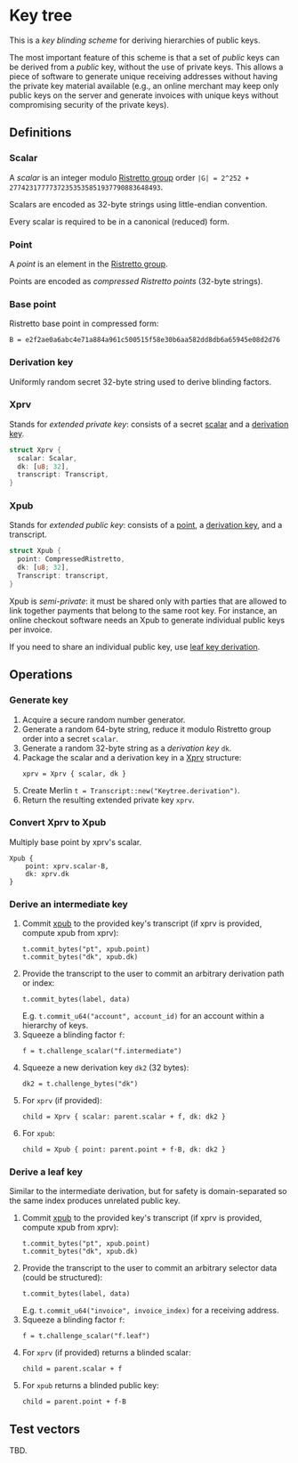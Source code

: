 # Key tree

This is a _key blinding scheme_ for deriving hierarchies of public keys.

The most important feature of this scheme is that a set of _public_ keys can be derived from a _public_ key,
without the use of private keys. This allows a piece of software to generate unique receiving addresses
without having the private key material available (e.g., an online merchant may keep only public keys on the server and generate invoices with unique keys without compromising security of the private keys).

## Definitions

### Scalar

A _scalar_ is an integer modulo [Ristretto group](https://ristretto.group) order `|G| = 2^252 + 27742317777372353535851937790883648493`.

Scalars are encoded as 32-byte strings using little-endian convention.

Every scalar is required to be in a canonical (reduced) form.

### Point

A _point_ is an element in the [Ristretto group](https://ristretto.group).

Points are encoded as _compressed Ristretto points_ (32-byte strings).


### Base point

Ristretto base point in compressed form:

```
B = e2f2ae0a6abc4e71a884a961c500515f58e30b6aa582dd8db6a65945e08d2d76
```

### Derivation key

Uniformly random secret 32-byte string used to derive blinding factors.

### Xprv

Stands for _extended private key_: consists of a secret [scalar](#scalar) and a [derivation key](#derivation-key).

```rust
struct Xprv {
  scalar: Scalar,
  dk: [u8; 32],
  transcript: Transcript,
}
```

### Xpub

Stands for _extended public key_: consists of a [point](#point), a [derivation key](#derivation-key), and a transcript.

```rust
struct Xpub {
  point: CompressedRistretto,
  dk: [u8; 32],
  Transcript: transcript,
}
```

Xpub is _semi-private_: it must be shared only with parties that are allowed to link together payments
that belong to the same root key. For instance, an online checkout software needs an Xpub
to generate individual public keys per invoice.

If you need to share an individual public key, use [leaf key derivation](#derive-a-leaf-key).

## Operations

### Generate key

1. Acquire a secure random number generator.
2. Generate a random 64-byte string, reduce it modulo Ristretto group order into a secret `scalar`.
3. Generate a random 32-byte string as a _derivation key_ `dk`.
4. Package the scalar and a derivation key in a [Xprv](#xprv) structure:
	```
	xprv = Xprv { scalar, dk }
	```
5. Create Merlin `t = Transcript::new("Keytree.derivation")`.
6. Return the resulting extended private key `xprv`.

### Convert Xprv to Xpub

Multiply base point by xprv's scalar.

```
Xpub {
	point: xprv.scalar·B,
	dk: xprv.dk
}
```

### Derive an intermediate key

1. Commit [xpub](#xpub) to the provided key's transcript (if xprv is provided, compute xpub from xprv):
	```
	t.commit_bytes("pt", xpub.point)
	t.commit_bytes("dk", xpub.dk)
	```
2. Provide the transcript to the user to commit an arbitrary derivation path or index:
	```
	t.commit_bytes(label, data)
	```
	E.g. `t.commit_u64("account", account_id)` for an account within a hierarchy of keys.
3. Squeeze a blinding factor `f`:
	```
	f = t.challenge_scalar("f.intermediate")
	```
4. Squeeze a new derivation key `dk2` (32 bytes):
	```
	dk2 = t.challenge_bytes("dk")
	```
5. For `xprv` (if provided):
	```
	child = Xprv { scalar: parent.scalar + f, dk: dk2 }
	```
6. For `xpub`:
	```
	child = Xpub { point: parent.point + f·B, dk: dk2 }
	```

### Derive a leaf key

Similar to the intermediate derivation, but for safety is domain-separated so the same index produces unrelated public key.

1. Commit [xpub](#xpub) to the provided key's transcript (if xprv is provided, compute xpub from xprv):
	```
	t.commit_bytes("pt", xpub.point)
	t.commit_bytes("dk", xpub.dk)
	```
2. Provide the transcript to the user to commit an arbitrary selector data (could be structured):
	```
	t.commit_bytes(label, data)
	```
	E.g. `t.commit_u64("invoice", invoice_index)` for a receiving address.
3. Squeeze a blinding factor `f`:
	```
	f = t.challenge_scalar("f.leaf")
	```
4. For `xprv` (if provided) returns a blinded scalar:
	```
	child = parent.scalar + f
	```
5. For `xpub` returns a blinded public key:
	```
	child = parent.point + f·B
	```


## Test vectors

TBD.

